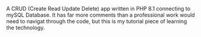 A CRUD (Create Read Update Delete) app written in PHP 8.1 connecting to mySQL Database.
It has far more comments than a professional work would need to navigat through the code, but this is my tutorial piece of learning the technology.
